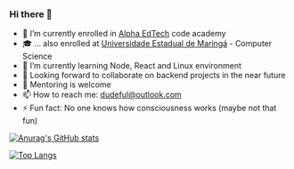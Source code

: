 ### Hi there 👋

- 🔭 I’m currently enrolled in <a href='https://www.alphaedtech.org.br/'>Alpha EdTech</a> code academy
- 🎓 ... also enrolled at <a href='http://www.uem.br/'>Universidade Estadual de Maringá</a> - Computer Science
- 🌱 I’m currently learning Node, React and Linux environment
- 👯 Looking forward to collaborate on backend projects in the near future
- 🤔 Mentoring is welcome
- 📫 How to reach me: dudeful@outlook.com
- ⚡ Fun fact: No one knows how consciousness works (maybe not that fun)
<!-- - 💬 Ask me about what NOT to do in the 20's-->

[![Anurag's GitHub stats](https://github-readme-stats.vercel.app/api?username=Dudeful&theme=dark&show_icons=true&count_private=true&hide=contribs)](https://github.com/anuraghazra/github-readme-stats)

[![Top Langs](https://github-readme-stats.vercel.app/api/top-langs/?username=Dudeful&theme=dark&layout=compact)](https://github.com/anuraghazra/github-readme-stats)
